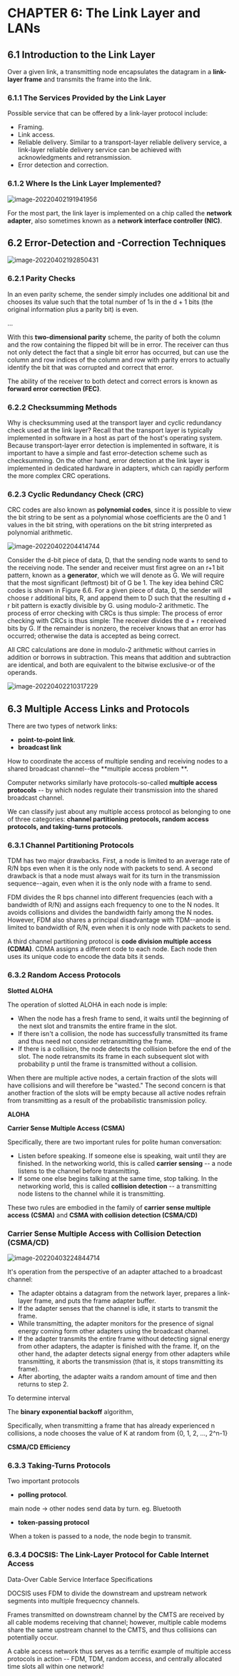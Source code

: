# CHAPTER 6: The Link Layer and LANs

## 6.1 Introduction to the Link Layer

Over a given link, a transmitting node encapsulates the datagram in a **link-layer frame** and transmits the frame into the link.

### 6.1.1 The Services Provided by the Link Layer

Possible service that can be offered by a link-layer protocol include:

- Framing. 
- Link access.
- Reliable delivery. Similar to a transport-layer reliable delivery service, a link-layer reliable delivery service can be achieved with acknowledgments and retransmission.
- Error detection and correction. 

### 6.1.2 Where Is the Link Layer Implemented?

![image-20220402191941956](assets/image-20220402191941956.png)

For the most part, the link layer is implemented on a chip called the **network adapter**, also sometimes known as a **network interface controller (NIC)**.



## 6.2 Error-Detection and -Correction Techniques

![image-20220402192850431](assets/image-20220402192850431.png)

### 6.2.1 Parity Checks

In an even parity scheme, the sender simply includes one additional bit and chooses its value such that the total number of 1s in the d + 1 bits (the original information plus a parity bit) is even.

...

With this **two-dimensional parity** scheme, the parity of both the column and the row containing the flipped bit will be in error. The receiver can thus not only detect the fact that a single bit error has occurred, but can use the column and row indices of the column and row with parity errors to actually identify the bit that was corrupted and correct that error.

The ability of the receiver to both detect and correct errors is known as **forward error correction (FEC)**. 

### 6.2.2 Checksumming Methods

Why is checksumming used at the transport layer and cyclic redundancy check used at the link layer? Recall that the transport layer is typically implemented in software in a host as part of the host's  operating system. Because transport-layer error detection is implemented in software, it is important to have a simple and fast error-detection scheme such as checksumming. On the other hand, error detection at the link layer is implemented in dedicated hardware in adapters, which can rapidly perform the more complex CRC operations.  

###  6.2.3 Cyclic Redundancy Check (CRC)

CRC codes are also known as **polynomial codes**, since it is possible to view the bit string to be sent as a polynomial whose coefficients are the 0 and 1 values in the bit string, with operations on the bit string interpreted as polynomial arithmetic.

![image-20220402204414744](assets/image-20220402204414744.png)

Consider the d-bit piece of data, D, that the sending node wants to send to the receiving node. The sender and receiver must first agree on an r+1 bit pattern, known as a **generator**, which we will denote as G. We will require that the most significant (leftmost) bit of G be 1. The key idea behind CRC codes is shown in Figure 6.6. For a given piece of data, D, the sender will choose r additional bits, R, and append them to D such that the resulting d + r bit pattern is exactly divisible by G. using modulo-2 arithmetic. The process of error checking with CRCs is thus  simple:  The process of error checking with CRCs is thus simple: The receiver divides the d + r received bits by G. If the remainder is nonzero, the receiver knows that an error has occurred; otherwise the data is accepted as being correct.

All CRC calculations are done in modulo-2 arithmetic without carries in addition or borrows in subtraction. This means that addition and subtraction are identical, and both are equivalent to the bitwise exclusive-or of the operands. 



![image-20220402210317229](assets/image-20220402210317229.png)



## 6.3 Multiple Access Links and Protocols

There are two types of network links:

- **point-to-point link**. 
- **broadcast link**

How to coordinate the access of multiple sending and receiving nodes to a shared broadcast channel--the **multiple access problem **.

Computer networks similarly have protocols-so-called **multiple access protocols** -- by which nodes regulate their transmission into the shared broadcast channel. 

We can classify just about any multiple access protocol as belonging to one of three categories: **channel partitioning protocols, random access protocols, and  taking-turns protocols**.

### 6.3.1 Channel Partitioning Protocols

TDM has two major drawbacks. First, a node is limited to an average rate of R/N bps even when it is the only node with packets to send. A second drawback is that a node must always wait for its turn in the transmission sequence--again, even when it is the only node with a frame to send. 

FDM divides the R bps channel into different frequencies (each with a bandwidth of R/N) and assigns each frequency to one to the N nodes. It avoids collisions and divides the bandwidth fairly among the N nodes. However, FDM also shares a principal disadvantage with TDM--anode is limited to bandwidth of R/N, even when it is only node with packets to send.

 A third channel partitioning protocol is **code division multiple access (CDMA)**. CDMA assigns a different code to each node. Each node then uses its unique code to encode the data bits it sends. 



### 6.3.2 Random Access Protocols

**Slotted ALOHA**

The operation of slotted ALOHA in each node is imple:

- When the node has a fresh frame to send, it waits until the beginning of the next slot and transmits the entire frame in the slot.
- If there isn't a collision, the node has successfully transmitted its frame and thus need not consider retransmitting the frame. 
- If there is a collision, the node detects the collision before the end of the slot. The node retransmits its frame in each subsequent slot with probability p until the frame is transmitted without a collision.

When there are multiple active nodes, a certain fraction of the slots will have collisions and will therefore be "wasted." The second concern is that another fraction of the slots will be empty because all active nodes refrain from transmitting as a result of the probabilistic transmission policy. 

**ALOHA**

**Carrier Sense Multiple Access (CSMA)**

Specifically, there are two important rules for polite human conversation:

- Listen before speaking. If someone else is speaking, wait until they are finished. In the networking world, this is called **carrier sensing** -- a node listens to the channel before transmitting. 
- If some one else begins talking at the same time, stop talking. In the networking world, this is called **collision detection** -- a transmitting node listens to the channel while it is transmitting. 

These two rules are embodied in the family of **carrier sense multiple access** **(CSMA)** and **CSMA with collision detection (CSMA/CD)** 

### Carrier Sense Multiple Access with Collision Detection (CSMA/CD)

![image-20220403224844714](assets/image-20220403224844714.png)

It's operation from the perspective of an adapter attached to a broadcast channel:

- The adapter obtains a datagram from the network layer, prepares a link-layer frame, and puts the frame adapter buffer.
- If the adapter senses that the channel is idle, it starts to transmit the frame. 
- While transmitting, the adapter monitors for the presence of signal energy coming form other adapters using the broadcast channel.
- If the adapter transmits the entire frame without detecting signal energy from other adapters, the adapter is finished with the frame. If, on the other hand, the adapter detects signal energy from other adapters while transmitting, it aborts the transmission (that is, it stops transmitting its frame).
- After aborting, the adapter waits a random amount of time and then returns to step 2.

To determine interval

The **binary exponential backoff** algorithm, 

Specifically, when transmitting a frame that has already experienced n collisions, a node chooses the value of K at random from {0, 1, 2, ..., 2^n-1}

**CSMA/CD Efficiency**

### 6.3.3 Taking-Turns Protocols

Two important protocols

- **polling protocol**.

​		main node -> other nodes send data by turn. eg. Bluetooth

- **token-passing protocol**

​	When a token is passed to a node, the node begin to transmit. 

### 6.3.4 DOCSIS: The Link-Layer Protocol for Cable Internet Access

Data-Over Cable Service Interface Specifications

DOCSIS uses FDM to divide the downstream and upstream network segments into multiple frequecncy channels. 

Frames transmitted on downstream channel by the CMTS are received by all cable modems receiving that channel; however, multiple cable modems share the same upstream channel to the CMTS, and thus collisions can potentially occur.

A cable access network thus serves as a terrific example of multiple access protocols in action -- FDM, TDM, random access, and centrally allocated time slots all within one network!
